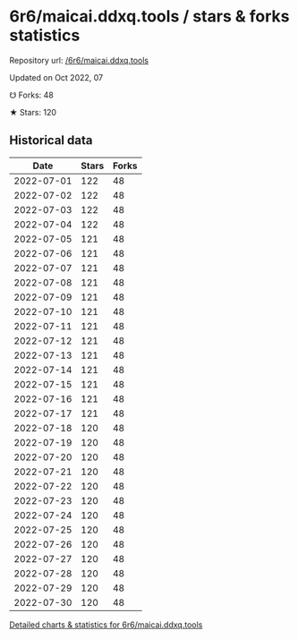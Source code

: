 # 6r6/maicai.ddxq.tools / stars & forks statistics

Repository url: [/6r6/maicai.ddxq.tools](https://github.com/6r6/maicai.ddxq.tools)

Updated on Oct 2022, 07

☋ Forks: 48

★ Stars: 120

## Historical data
| Date | Stars | Forks |
|------|-------|-------|
| 2022-07-01 | 122 | 48 | 
| 2022-07-02 | 122 | 48 | 
| 2022-07-03 | 122 | 48 | 
| 2022-07-04 | 122 | 48 | 
| 2022-07-05 | 121 | 48 | 
| 2022-07-06 | 121 | 48 | 
| 2022-07-07 | 121 | 48 | 
| 2022-07-08 | 121 | 48 | 
| 2022-07-09 | 121 | 48 | 
| 2022-07-10 | 121 | 48 | 
| 2022-07-11 | 121 | 48 | 
| 2022-07-12 | 121 | 48 | 
| 2022-07-13 | 121 | 48 | 
| 2022-07-14 | 121 | 48 | 
| 2022-07-15 | 121 | 48 | 
| 2022-07-16 | 121 | 48 | 
| 2022-07-17 | 121 | 48 | 
| 2022-07-18 | 120 | 48 | 
| 2022-07-19 | 120 | 48 | 
| 2022-07-20 | 120 | 48 | 
| 2022-07-21 | 120 | 48 | 
| 2022-07-22 | 120 | 48 | 
| 2022-07-23 | 120 | 48 | 
| 2022-07-24 | 120 | 48 | 
| 2022-07-25 | 120 | 48 | 
| 2022-07-26 | 120 | 48 | 
| 2022-07-27 | 120 | 48 | 
| 2022-07-28 | 120 | 48 | 
| 2022-07-29 | 120 | 48 | 
| 2022-07-30 | 120 | 48 | 


[Detailed charts & statistics for 6r6/maicai.ddxq.tools](https://reviewgithub.com/rep/6r6/maicai.ddxq.tools)
